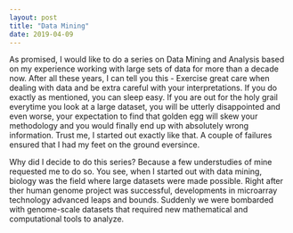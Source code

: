```yaml
---
layout: post
title: "Data Mining"
date: 2019-04-09
---
```



As promised, I would like to do a series on Data Mining and Analysis based on my experience working with large sets of data for more than a decade now. After all these years, I can tell you this - Exercise great care when dealing with data and be extra careful with your interpretations. If you do exactly as mentioned, you can sleep easy. If you are out for the holy grail everytime you look at a large dataset, you will be utterly disappointed and even worse, your expectation to find that golden egg will skew your methodology and you would finally end up with absolutely wrong information. Trust me, I started out exactly like that. A couple of failures ensured that I had my feet on the ground eversince.

Why did I decide to do this series? Because a few understudies of mine requested me to do so. You see, when I started out with data mining, biology was the field where large datasets were made possible. Right after ther human genome project was successful, developments in microarray technology advanced leaps and bounds. Suddenly we were bombarded with genome-scale datasets that required new mathematical and computational tools to analyze. 
